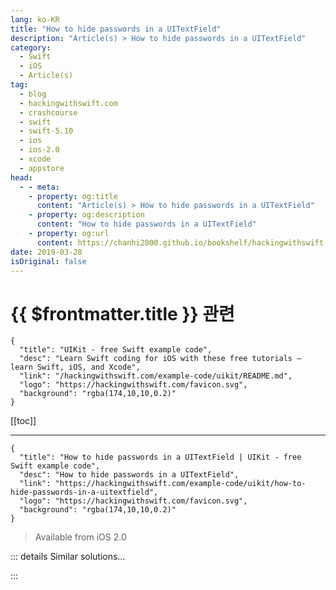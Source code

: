 ```yaml
---
lang: ko-KR
title: "How to hide passwords in a UITextField"
description: "Article(s) > How to hide passwords in a UITextField"
category:
  - Swift
  - iOS
  - Article(s)
tag: 
  - blog
  - hackingwithswift.com
  - crashcourse
  - swift
  - swift-5.10
  - ios
  - ios-2.0
  - xcode
  - appstore
head:
  - - meta:
    - property: og:title
      content: "Article(s) > How to hide passwords in a UITextField"
    - property: og:description
      content: "How to hide passwords in a UITextField"
    - property: og:url
      content: https://chanhi2000.github.io/bookshelf/hackingwithswift.com/example-code/uikit/how-to-hide-passwords-in-a-uitextfield.html
date: 2019-03-28
isOriginal: false
---
```


# {{ $frontmatter.title }} 관련

```component VPCard
{
  "title": "UIKit - free Swift example code",
  "desc": "Learn Swift coding for iOS with these free tutorials – learn Swift, iOS, and Xcode",
  "link": "/hackingwithswift.com/example-code/uikit/README.md",
  "logo": "https://hackingwithswift.com/favicon.svg",
  "background": "rgba(174,10,10,0.2)"
}
```

[[toc]]

---

```component VPCard
{
  "title": "How to hide passwords in a UITextField | UIKit - free Swift example code",
  "desc": "How to hide passwords in a UITextField",
  "link": "https://hackingwithswift.com/example-code/uikit/how-to-hide-passwords-in-a-uitextfield",
  "logo": "https://hackingwithswift.com/favicon.svg",
  "background": "rgba(174,10,10,0.2)"
}
```

> Available from iOS 2.0

<!-- TODO: 작성 -->

<!--
User text in a `UITextField` is visible by default, but you can enable the iOS text-hiding password functionality just by setting your text field's `isSecureTextEntry` property to be true, like this:

```swift
textField.isSecureTextEntry = true
```

-->

::: details Similar solutions…

<!--
/example-code/uikit/how-to-limit-the-number-of-characters-in-a-uitextfield-or-uitextview">How to limit the number of characters in a UITextField or UITextView 
/example-code/uikit/how-to-move-to-the-next-uitextfield-when-the-user-presses-return">How to move to the next UITextField when the user presses return 
/example-code/uikit/how-to-add-a-uitextfield-to-a-uialertcontroller">How to add a UITextField to a UIAlertController 
/quick-start/swiftui/how-to-hide-the-tab-bar-navigation-bar-or-other-toolbars">How to hide the tab bar, navigation bar, or other toolbars 
/quick-start/swiftui/how-to-hide-the-label-of-a-picker-stepper-toggle-and-more-using-labelshidden">How to hide the label of a Picker, Stepper, Toggle, and more using labelsHidden()</a>
-->

:::

